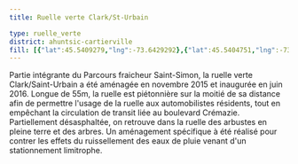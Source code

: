 ```yaml
---
title: Ruelle verte Clark/St-Urbain

type: ruelle_verte
district: ahuntsic-cartierville
fill: [{"lat":45.5409279,"lng":-73.6429292},{"lat":45.5404751,"lng":-73.643184}]
---
```


Partie intégrante du Parcours fraicheur Saint-Simon, la ruelle verte Clark/Saint-Urbain a été aménagée en novembre 2015 et inaugurée en juin 2016. Longue de 55m, la ruelle est piétonnière sur la moitié de sa distance afin de permettre l'usage de la ruelle aux automobilistes résidents, tout en empêchant la circulation de transit liée au boulevard Crémazie. Partiellement désasphaltée, on retrouve dans la ruelle des arbustes en pleine terre et des arbres. Un aménagement spécifique à été réalisé pour contrer les effets du ruissellement des eaux de pluie venant d'un stationnement limitrophe.